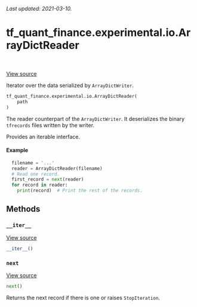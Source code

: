 <!--
This file is generated by a tool. Do not edit directly.
For open-source contributions the docs will be updated automatically.
-->

*Last updated: 2021-03-10.*

<div itemscope itemtype="http://developers.google.com/ReferenceObject">
<meta itemprop="name" content="tf_quant_finance.experimental.io.ArrayDictReader" />
<meta itemprop="path" content="Stable" />
<meta itemprop="property" content="__init__"/>
<meta itemprop="property" content="__iter__"/>
<meta itemprop="property" content="next"/>
</div>

# tf_quant_finance.experimental.io.ArrayDictReader

<!-- Insert buttons and diff -->

<table class="tfo-notebook-buttons tfo-api" align="left">
</table>

<a target="_blank" href="https://github.com/google/tf-quant-finance/blob/master/tf_quant_finance/experimental/io.py">View source</a>



Iterator over the data serialized by `ArrayDictWriter`.

```python
tf_quant_finance.experimental.io.ArrayDictReader(
    path
)
```



<!-- Placeholder for "Used in" -->

The reader counterpart of the `ArrayDictWriter`. It deserializes the binary
`tfrecords` files written by the writer.

Provides an iterable interface.

#### Example
```python
  filename = '...'
  reader = ArrayDictReader(filename)
  # Read one record.
  first_record = next(reader)
  for record in reader:
    print(record)  # Print the rest of the records.
```

## Methods

<h3 id="__iter__"><code>__iter__</code></h3>

<a target="_blank" href="https://github.com/google/tf-quant-finance/blob/master/tf_quant_finance/experimental/io.py">View source</a>

```python
__iter__()
```




<h3 id="next"><code>next</code></h3>

<a target="_blank" href="https://github.com/google/tf-quant-finance/blob/master/tf_quant_finance/experimental/io.py">View source</a>

```python
next()
```

Returns the next record if there is one or raises `StopIteration`.




